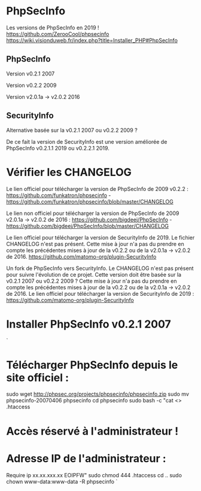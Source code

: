 # PhpSecInfo

Les versions de PhpSecInfo en 2019 !
https://github.com/ZerooCool/phpsecinfo
https://wiki.visionduweb.fr/index.php?title=Installer_PHP#PhpSecInfo

## PhpSecInfo
Version v0.2.1 2007

Version v0.2.2 2009

Version v2.0.1a -> v2.0.2 2016

## SecurityInfo
Alternative basée sur la v0.2.1 2007 ou v0.2.2 2009 ?

De ce fait la version de SecurityInfo est une version améliorée de PhpSecInfo v0.2.1.1 2019 ou v0.2.2.1 2019.

# Vérifier les CHANGELOG

Le lien officiel pour télécharger la version de PhpSecInfo de 2009 v0.2.2 :
https://github.com/funkatron/phpsecinfo - https://github.com/funkatron/phpsecinfo/blob/master/CHANGELOG

Le lien non officiel pour télécharger la version de PhpSecInfo de 2009 v2.0.1a -> v2.0.2 de 2016 :
https://github.com/bigdeej/PhpSecInfo - https://github.com/bigdeej/PhpSecInfo/blob/master/CHANGELOG

Le lien officiel pour télécharger la version de SecurityInfo de 2019.
Le fichier CHANGELOG n'est pas présent.
Cette mise à jour n'a pas du prendre en compte les précédentes mises à jour de la v0.2.2 ou de la v2.0.1a -> v2.0.2 de 2016.
https://github.com/matomo-org/plugin-SecurityInfo

Un fork de PhpSecInfo vers SecurityInfo.
Le CHANGELOG n'est pas présent pour suivre l'évolution de ce projet.
Cette version doit être basée sur la v0.2.1 2007 ou v0.2.2 2009 ?
Cette mise à jour n'a pas du prendre en compte les précédentes mises à jour de la v0.2.2 ou de la v2.0.1a -> v2.0.2 de 2016.
Le lien officiel pour télécharger la version de SecurityInfo de 2019 : https://github.com/matomo-org/plugin-SecurityInfo

# Installer PhpSecInfo v0.2.1 2007
`
# Télécharger PhpSecInfo depuis le site officiel :
sudo wget http://phpsec.org/projects/phpsecinfo/phpsecinfo.zip
sudo mv phpsecinfo-20070406 phpsecinfo
cd phpsecinfo
sudo bash -c "cat <<EOIPFW >> .htaccess
# Accès réservé à l'administrateur !
# Adresse IP de l'administrateur :
Require ip xx.xx.xxx.xx
EOIPFW"
sudo chmod 444 .htaccess
cd ..
sudo chown www-data:www-data -R phpsecinfo
`
